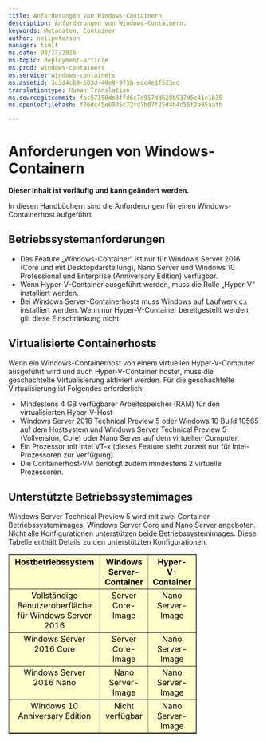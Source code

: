 ```yaml
---
title: Anforderungen von Windows-Containern
description: Anforderungen von Windows-Containern.
keywords: Metadaten, Container
author: neilpeterson
manager: timlt
ms.date: 08/17/2016
ms.topic: deployment-article
ms.prod: windows-containers
ms.service: windows-containers
ms.assetid: 3c3d4c69-503d-40e8-973b-ecc4e1f523ed
translationtype: Human Translation
ms.sourcegitcommit: fac57150de3ffd6c7d957dd628b937d5c41c1b35
ms.openlocfilehash: f76dc45e6035c72fd7b07f25d4b4c55f2a95aafb

---
```


# Anforderungen von Windows-Containern

**Dieser Inhalt ist vorläufig und kann geändert werden.** 

In diesen Handbüchern sind die Anforderungen für einen Windows-Containerhost aufgeführt.

## Betriebssystemanforderungen

- Das Feature „Windows-Container“ ist nur für Windows Server 2016 (Core und mit Desktopdarstellung), Nano Server und Windows 10 Professional und Enterprise (Anniversary Edition) verfügbar.
- Wenn Hyper-V-Container ausgeführt werden, muss die Rolle „Hyper-V“ installiert werden.
- Bei Windows Server-Containerhosts muss Windows auf Laufwerk c:\\ installiert werden. Wenn nur Hyper-V-Container bereitgestellt werden, gilt diese Einschränkung nicht.

## Virtualisierte Containerhosts

Wenn ein Windows-Containerhost von einem virtuellen Hyper-V-Computer ausgeführt wird und auch Hyper-V-Container hostet, muss die geschachtelte Virtualisierung aktiviert werden. Für die geschachtelte Virtualisierung ist Folgendes erforderlich:

- Mindestens 4 GB verfügbarer Arbeitsspeicher (RAM) für den virtualisierten Hyper-V-Host
- Windows Server 2016 Technical Preview 5 oder Windows 10 Build 10565 auf dem Hostsystem und Windows Server Technical Preview 5 (Vollversion, Core) oder Nano Server auf dem virtuellen Computer.
- Ein Prozessor mit Intel VT-x (dieses Feature steht zurzeit nur für Intel-Prozessoren zur Verfügung)
- Die Containerhost-VM benötigt zudem mindestens 2 virtuelle Prozessoren.

## Unterstützte Betriebssystemimages

Windows Server Technical Preview 5 wird mit zwei Container-Betriebssystemimages, Windows Server Core und Nano Server angeboten. Nicht alle Konfigurationen unterstützen beide Betriebssystemimages. Diese Tabelle enthält Details zu den unterstützten Konfigurationen.

<table border="1" style="background-color:FFFFCC;border-collapse:collapse;border:1px solid FFCC00;color:000000;width:75%" cellpadding="5" cellspacing="5">
<thead>
<tr valign="top">
<th><center>Hostbetriebssystem</center></th>
<th><center>Windows Server-Container</center></th>
<th><center>Hyper-V-Container</center></th>
</tr>
</thead>
<tbody>
<tr valign="top">
<td><center>Vollständige Benutzeroberfläche für Windows Server 2016</center></td>
<td><center>Server Core-Image</center></td>
<td><center>Nano Server-Image</center></td>
</tr>
<tr valign="top">
<td><center>Windows Server 2016 Core</center></td>
<td><center>Server Core-Image</center></td>
<td><center> Nano Server-Image</center></td>
</tr>
<tr valign="top">
<td><center>Windows Server 2016 Nano</center></td>
<td><center> Nano Server-Image</center></td>
<td><center>Nano Server-Image</center></td>
</tr>
<tr valign="top">
<td><center>Windows 10 Anniversary Edition</center></td>
<td><center>Nicht verfügbar</center></td>
<td><center>Nano Server-Image</center></td>
</tr>
</tbody>
</table>



<!--HONumber=Aug16_HO3-->


